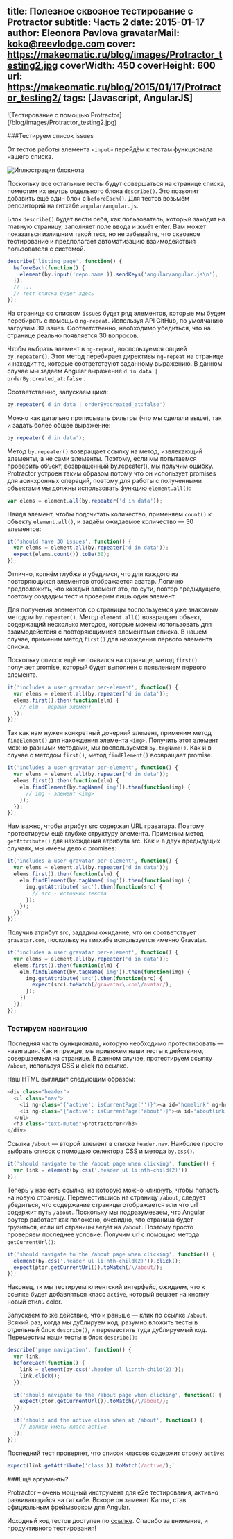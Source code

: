 title: Полезное сквозное тестирование с Protractor
subtitle: Часть 2
date: 2015-01-17
author: Eleonora Pavlova
gravatarMail: koko@reevlodge.com
cover: https://makeomatic.ru/blog/images/Protractor_testing2.jpg
coverWidth: 450
coverHeight: 600
url: https://makeomatic.ru/blog/2015/01/17/Protractor_testing2/
tags: [Javascript, AngularJS]
---

<div class="text-center">
![Тестирование с помощью Protractor](/blog/images/Protractor_testing2.jpg)
</div>

###Тестируем список issues

От тестов работы элемента `<input>` перейдём к тестам функционала нашего списка.

<!-- more -->

![Иллюстрация блокнота](/blog/images/listing.png)

Поскольку все остальные тесты будут совершаться на странице списка, поместим их внутрь отдельного блока `describe()`. Это позволит добавить ещё один блок с `beforeEach()`. Для тестов возьмём репозиторий на гитхабе `angular/angular.js`.



Блок `describe()` будет вести себя, как пользователь, который заходит на главную страницу, заполняет поле ввода и жмёт enter. Вам может показаться излишним такой тест, но не забывайте, что сквозное тестирование и предполагает автоматизацию взаимодействия пользователя с системой.

```js
describe('listing page', function() {
  beforeEach(function() {
    element(by.input('repo.name')).sendKeys('angular/angular.js\n');
  });
  // ...
  // тест списка будет здесь
});
```

На странице со списком `issues` будет ряд элементов, которые мы будем перебирать с помощью `ng-repeat`. Используя API GitHub, по умолчанию загрузим 30 issues. Соответственно, необходимо убедиться, что на странице реально появляется 30 вопросов.

Чтобы выбрать элемент в `ng-repeat`, воспользуемся опцией  `by.repeater()`. Этот метод перебирает директивы `ng-repeat` на странице и находит те, которые соответствуют заданному выражению. В данном случае мы задаём Angular выражение `d in data | orderBy:created_at:false` .

Соответственно, запускаем цикл:

```js
by.repeater('d in data | orderBy:created_at:false')
```

Можно как детально прописывать фильтры (что мы сделали выше), так и задать более общее выражение:

```js
by.repeater('d in data');
```

Метод `by.repeater()` возвращает ссылку на метод, извлекающий элементы, а не сами элементы. Поэтому, если мы попытаемся проверить объект, возвращенный by.repeater(), мы получим ошибку. Protractor устроен таким образом потому что он использует promises для асинхронных операций, поэтому для работы с полученными объектами мы должны использовать функцию `element.all()`:

```js
var elems = element.all(by.repeater('d in data'));
```

Найдя элемент, чтобы подсчитать количество, применяем `count()` к объекту `element.all()`, и задаём ожидаемое количество — 30 элементов:

```js
it('should have 30 issues', function() {
  var elems = element.all(by.repeater('d in data'));
  expect(elems.count()).toBe(30);
});
```

Отлично, копнём глубже и убедимся, что для каждого из повторяющихся элементов отображается аватар. Логично предположить, что каждый элемент это, по сути, повтор предыдущего, поэтому создадим тест и проверим лишь один элемент.

Для получения элементов со страницы воспользуемся уже знакомым методом `by.repeater()`. Метод `element.all()` возвращает объект, содержащий несколько методов, которые  можем использовать для взаимодействия с повторяющимися элементами списка. В нашем случае, применим метод `first()` для нахождения первого элемента списка.

Поскольку список ещё не появился на странице, метод `first()` получает promise, который будет выполнен с появлением первого элемента.

```js
it('includes a user gravatar per-element', function() {
  var elems = element.all(by.repeater('d in data'));
  elems.first().then(function(elm) {
    // elm – первый элемент
  });
});
```

Так как нам нужен конкретный дочерний элемент, применим метод `findElement()` для нахождения элемента `<img>`. Получить этот элемент можно разными методами, мы воспользуемся `by.tagName()`.  Как и в случае с методом `first()`, метод `findElement()` возвращает promise.

```js
it('includes a user gravatar per-element', function() {
  var elems = element.all(by.repeater('d in data'));
  elems.first().then(function(elm) {
    elm.findElement(by.tagName('img')).then(function(img) {
      // img - элемент <img>
    });
  });
});
```

Нам важно, чтобы атрибут src содержал URL граватара. Поэтому протестируем ещё глубже структуру элемента. Применим метод `getAttribute()` для нахождения атрибута src. Как и в двух предыдущих случаях, мы имеем дело с promises:

```js
it('includes a user gravatar per-element', function() {
  var elems = element.all(by.repeater('d in data'));
  elems.first().then(function(elm) {
    elm.findElement(by.tagName('img')).then(function(img) {
      img.getAttribute('src').then(function(src) {
        // src - источник текста
      });
    });
  });
});
```

Получив атрибут src, зададим ожидание, что он соответствует `gravatar.com`, поскольку на гитхабе используется именно Gravatar.  
```js
it('includes a user gravatar per-element', function() {
  var elems = element.all(by.repeater('d in data'));
  elems.first().then(function(elm) {
    elm.findElement(by.tagName('img')).then(function(img) {
      img.getAttribute('src').then(function(src) {
        expect(src).toMatch(/gravatar\.com\/avatar/);
      });
    })
  });
});
```

### Тестируем навигацию

Последняя часть функционала, которую необходимо протестировать — навигация. Как и прежде, мы привяжем наши тесты к действиям, совершаемым на странице. В данном случае, протестируем ссылку `/about`, используя CSS и click по ссылке.

Наш HTML выглядит следующим образом:

```js
<div class="header">
  <ul class="nav">
    <li ng-class="{'active': isCurrentPage('')}"><a id="homelink" ng-href="#">Home</a></li>
    <li ng-class="{'active': isCurrentPage('about')}"><a id='aboutlink' ng-href="#/about">About</a></li>
  </ul>
  <h3 class="text-muted">protractorer</h3>
</div>
```

Ссылка `/about` — второй элемент в списке `header.nav`. Наиболее просто выбрать список с помощью селектора CSS и метода `by.css()`.

```js
it('should navigate to the /about page when clicking', function() {
  var link = element(by.css('.header ul li:nth-child(2)'))
});
```

Теперь у нас есть ссылка, на которую можно кликнуть, чтобы попасть на новую страницу. Переместившись на страницу `/about`, следует убедиться, что содержание страницы отображается или что url содержит путь `/about`. Поскольку мы подразумеваем, что Angular роутер работает как положено, очевидно, что страница будет грузиться, если url страницы ведёт на `/about`. Поэтому просто проверяем последнее условие. Получим url с помощью метода `getCurrentUrl()`:

```js
it('should navigate to the /about page when clicking', function() {
  element(by.css('.header ul li:nth-child(2)')).click();
  expect(ptor.getCurrentUrl()).toMatch(/\/about/);
});
```

Наконец, тк мы тестируем клиентский интерфейс, ожидаем, что к ссылке будет добавляться класс `active`, который вешает на кнопку новый стиль color.

Запускаем то же действие, что и раньше — клик по ссылке `/about`. Всякий раз, когда мы дублируем код, разумно вложить тесты в отдельный блок `describe()`, и переместить туда дублируемый код. Переместим наши тесты в блок `describe()`:

```js
describe('page navigation', function() {
  var link;
  beforeEach(function() {
    link = element(by.css('.header ul li:nth-child(2)'));
    link.click();
  });

  it('should navigate to the /about page when clicking', function() {
    expect(ptor.getCurrentUrl()).toMatch(/\/about/);
  });

  it('should add the active class when at /about', function() {
    // должен иметь класс active
  });
});
```

Последний тест проверяет, что список классов содержит строку `active`:

```js
expect(link.getAttribute('class')).toMatch(/active/);`
```

###Ещё аргументы?

Protractor – очень мощный инструмент для e2e тестирования, активно развивающийся на гитхабе. Вскоре он заменит Karma, став официальным фреймворком для Angular.

Исходный код тестов доступен по [ссылке](http://j.mp/1m4xdma).
Спасибо за внимание, и продуктивного тестирования!
